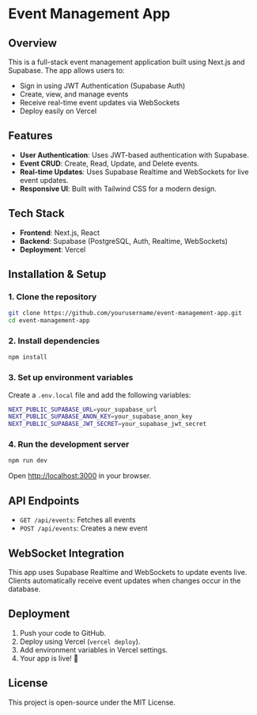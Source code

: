 # Event Management App

## Overview
This is a full-stack event management application built using Next.js and Supabase. The app allows users to:
- Sign in using JWT Authentication (Supabase Auth)
- Create, view, and manage events
- Receive real-time event updates via WebSockets
- Deploy easily on Vercel

## Features
- **User Authentication**: Uses JWT-based authentication with Supabase.
- **Event CRUD**: Create, Read, Update, and Delete events.
- **Real-time Updates**: Uses Supabase Realtime and WebSockets for live event updates.
- **Responsive UI**: Built with Tailwind CSS for a modern design.

## Tech Stack
- **Frontend**: Next.js, React
- **Backend**: Supabase (PostgreSQL, Auth, Realtime, WebSockets)
- **Deployment**: Vercel

## Installation & Setup

### 1. Clone the repository
```sh
git clone https://github.com/yourusername/event-management-app.git
cd event-management-app
```

### 2. Install dependencies
```sh
npm install
```

### 3. Set up environment variables
Create a `.env.local` file and add the following variables:
```sh
NEXT_PUBLIC_SUPABASE_URL=your_supabase_url
NEXT_PUBLIC_SUPABASE_ANON_KEY=your_supabase_anon_key
NEXT_PUBLIC_SUPABASE_JWT_SECRET=your_supabase_jwt_secret
```

### 4. Run the development server
```sh
npm run dev
```
Open [http://localhost:3000](http://localhost:3000) in your browser.

## API Endpoints
- `GET /api/events`: Fetches all events
- `POST /api/events`: Creates a new event

## WebSocket Integration
This app uses Supabase Realtime and WebSockets to update events live. Clients automatically receive event updates when changes occur in the database.

## Deployment
1. Push your code to GitHub.
2. Deploy using Vercel (`vercel deploy`).
3. Add environment variables in Vercel settings.
4. Your app is live! 🎉

## License
This project is open-source under the MIT License.


